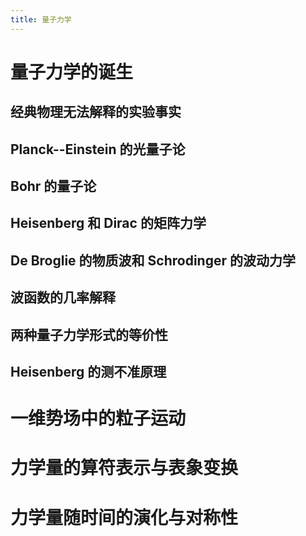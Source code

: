 ```yaml
---
title: 量子力学
---
```


# 量子力学的诞生

## 经典物理无法解释的实验事实

## Planck--Einstein 的光量子论

## Bohr 的量子论

## Heisenberg 和 Dirac 的矩阵力学

## De Broglie 的物质波和 Schrodinger 的波动力学

## 波函数的几率解释

## 两种量子力学形式的等价性

## Heisenberg 的测不准原理

# 一维势场中的粒子运动

# 力学量的算符表示与表象变换

# 力学量随时间的演化与对称性

